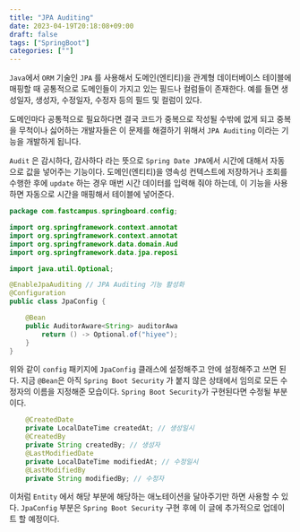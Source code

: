 ```yaml
---
title: "JPA Auditing"
date: 2023-04-19T20:18:08+09:00
draft: false
tags: ["SpringBoot"]
categories: [""]
---
```


`Java`에서 `ORM` 기술인 `JPA` 를 사용해서 도메인(엔티티)을 관계형 데이터베이스 테이블에 매핑할 때 공통적으로 도메인들이 가지고 있는 필드나 컬럼들이 존재한다. 예를 들면 생성일자, 생성자, 수정일자, 수정자 등의 필드 및 컬럼이 있다.

도메인마다 공통적으로 필요하다면 결국 코드가 중복으로 작성될 수밖에 없게 되고 중복을 무척이나 싫어하는 개발자들은 이 문제를 해결하기 위해서 `JPA Auditing` 이라는 기능을 개발하게 됩니다.

`Audit` 은 감시하다, 감사하다 라는 뜻으로 `Spring Date JPA`에서 시간에 대해서 자동으로 값을 넣어주는 기능이다. 도메인(엔티티)을 영속성 컨텍스트에 저장하거나 조회를 수행한 후에 `update` 하는 경우 매번 시간 데이터를 입력해 줘야 하는데, 이 기능을 사용하면 자동으로 시간을 매핑해서 테이블에 넣어준다.

```java
package com.fastcampus.springboard.config;

import org.springframework.context.annotat
import org.springframework.context.annotat
import org.springframework.data.domain.Aud
import org.springframework.data.jpa.reposi

import java.util.Optional;

@EnableJpaAuditing // JPA Auditing 기능 활성화
@Configuration
public class JpaConfig {

    @Bean
    public AuditorAware<String> auditorAwa
        return () -> Optional.of("hiyee");
    }
}

```

위와 같이 `config` 패키지에 `JpaConfig` 클래스에 설정해주고 안에 설정해주고 쓰면 된다. 지금 `@Bean`은 아직 `Spring Boot Security` 가 붙지 않은 상태에서 임의로 모든 수정자의 이름을 지정해준 모습이다. `Spring Boot Security`가 구현된다면 수정될 부분이다.

```java
    @CreatedDate
    private LocalDateTime createdAt; // 생성일시
    @CreatedBy
    private String createdBy; // 생성자
    @LastModifiedDate
    private LocalDateTime modifiedAt; // 수정일시
    @LastModifiedBy
    private String modifiedBy; // 수정자
```

이처럼 `Entity` 에서 해당 부분에 해당하는 애노테이션을 달아주기만 하면 사용할 수 있다.
`JpaConfig` 부분은 `Spring Boot Security` 구현 후에 이 글에 추가적으로 업데이트 할 예정이다.

